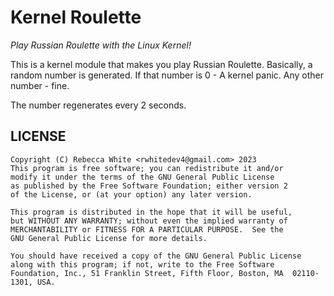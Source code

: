 # Kernel Roulette
*Play Russian Roulette with the Linux Kernel!*

This is a kernel module that makes you play Russian Roulette. Basically, a random number is generated. If that
number is 0 - A kernel panic. Any other number - fine.

The number regenerates every 2 seconds.

## LICENSE
```
Copyright (C) Rebecca White <rwhitedev4@gmail.com> 2023 
This program is free software; you can redistribute it and/or
modify it under the terms of the GNU General Public License
as published by the Free Software Foundation; either version 2
of the License, or (at your option) any later version.

This program is distributed in the hope that it will be useful,
but WITHOUT ANY WARRANTY; without even the implied warranty of
MERCHANTABILITY or FITNESS FOR A PARTICULAR PURPOSE.  See the
GNU General Public License for more details.

You should have received a copy of the GNU General Public License
along with this program; if not, write to the Free Software
Foundation, Inc., 51 Franklin Street, Fifth Floor, Boston, MA  02110-1301, USA.
```
